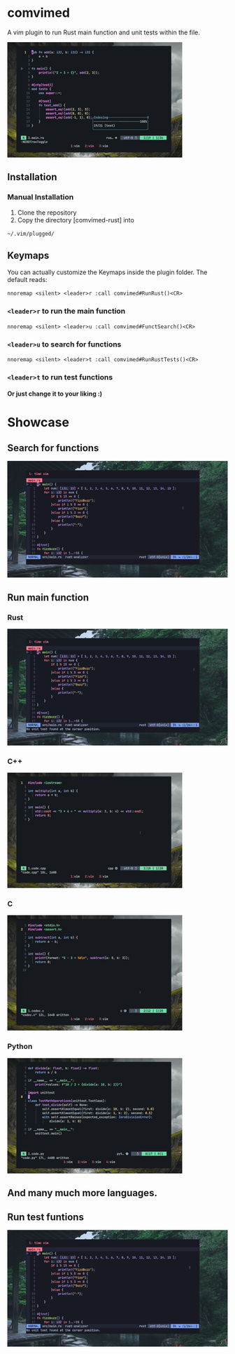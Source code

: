 # comvimed
A vim plugin to run Rust main function and unit tests within the file.

![Alt text](./images/rust.gif)

## Installation

### Manual Installation

1.  Clone the repository
2.  Copy the directory [comvimed-rust] into 
```bash
~/.vim/plugged/
```

## Keymaps

You can actually customize the Keymaps inside the plugin folder. The default reads: 

```vim
nnoremap <silent> <leader>r :call comvimed#RunRust()<CR>

```


### `<leader>r` to run the main function


```vim
nnoremap <silent> <leader>u :call comvimed#FunctSearch()<CR>
```

### `<leader>u` to search for functions


```vim
nnoremap <silent> <leader>t :call comvimed#RunRustTests()<CR>
```
### `<leader>t` to run test functions
#### Or just change it to your liking :)

# Showcase

## Search for functions

![Alt text](./images/search_function.gif)

## Run main function

### Rust
![Alt text](./images/main_function.gif)

### C++
![Alt text](./images/cpp.gif)

### C
![Alt text](./images/c.gif)

### Python
![Alt text](./images/py.gif)

## And many much more languages.

## Run test funtions

![Alt text](./images/unit_tests.gif)


